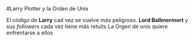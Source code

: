 
#Larry Plotter y la Orden de Unix

El código de **Larry** cad vez se vuelve más peligroso.
**Lord Ballmermort** y sus *followers* cada vez tiene más retuits
La Orgen de unix quiere enfrentarse a ellos

